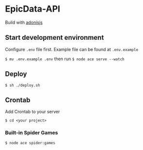 # EpicData-API

Build with [adonisjs](https://preview.adonisjs.com/)

## Start development environment

Configure `.env` file first.
Example file can be found at `.env.example`

`$ mv .env.example .env`
then run `$ node ace serve --watch`

## Deploy

`$ sh ./deploy.sh`

## Crontab

Add Crontab to your server

```shell
$ cd <your project>
```

### Built-in Spider Games

```shell
$ node ace spider:games
```
